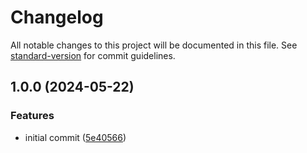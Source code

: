 # Changelog

All notable changes to this project will be documented in this file. See [standard-version](https://github.com/conventional-changelog/standard-version) for commit guidelines.

## 1.0.0 (2024-05-22)


### Features

* initial commit ([5e40566](https://github.com/compwright/nodemailer-campaigner-transport-esm/commit/5e40566b37bcb0f2a6afc7189ce684b53cbea167))

